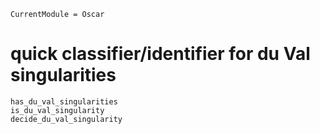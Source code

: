 
```@meta
CurrentModule = Oscar
```

# quick classifier/identifier for du Val singularities
```@docs
has_du_val_singularities
is_du_val_singularity
decide_du_val_singularity
```